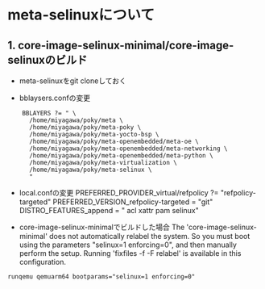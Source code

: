 # meta-selinuxについて
## 1. core-image-selinux-minimal/core-image-selinuxのビルド
- meta-selinuxをgit cloneしておく

- bblaysers.confの変更

```html:sample
	BBLAYERS ?= " \
	  /home/miyagawa/poky/meta \
	  /home/miyagawa/poky/meta-poky \
	  /home/miyagawa/poky/meta-yocto-bsp \
	  /home/miyagawa/poky/meta-openembedded/meta-oe \
	  /home/miyagawa/poky/meta-openembedded/meta-networking \
	  /home/miyagawa/poky/meta-openembedded/meta-python \
	  /home/miyagawa/poky/meta-virtualization \
	  /home/miyagawa/poky/meta-selinux \
	  "
```

- local.confの変更
PREFERRED_PROVIDER_virtual/refpolicy ?= "refpolicy-targeted"
PREFERRED_VERSION_refpolicy-targeted = "git"
DISTRO_FEATURES_append = " acl xattr pam selinux"

- core-image-selinux-minimalでビルドした場合
The 'core-image-selinux-minimal' does not automatically relabel the system.
So you must boot using the parameters "selinux=1 enforcing=0", and then
manually perform the setup.  Running 'fixfiles -f -F relabel' is available
in this configuration.

`runqemu qemuarm64 bootparams="selinux=1 enforcing=0"` 


